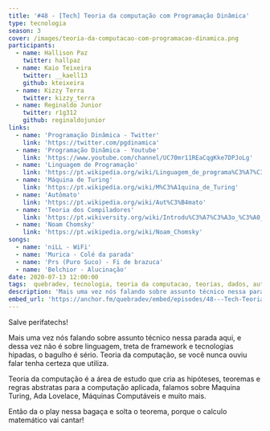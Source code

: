```yaml
---
title: '#48 - [Tech] Teoria da computação com Programação Dinâmica'
type: tecnologia
season: 3
cover: /images/teoria-da-computacao-com-programacao-dinamica.png
participants:
  - name: Hallison Paz
    twitter: hallpaz
  - name: Kaio Teixeira
    twitter: __kaell13
    github: kteixeira
  - name: Kizzy Terra
    twitter: kizzy_terra
  - name: Reginaldo Junior
    twitter: r1g312
    github: reginaldojunior
links:
  - name: 'Programação Dinâmica - Twitter'
    link: 'https://twitter.com/pgdinamica'
  - name: 'Programação Dinâmica - Youtube'
    link: 'https://www.youtube.com/channel/UC70mr11REaCqgKke7DPJoLg'
  - name: 'Linguagem de Programação'
    link: 'https://pt.wikipedia.org/wiki/Linguagem_de_programa%C3%A7%C3%A3o'
  - name: 'Máquina de Turing'
    link: 'https://pt.wikipedia.org/wiki/M%C3%A1quina_de_Turing'
  - name: 'Autômato'
    link: 'https://pt.wikipedia.org/wiki/Aut%C3%B4mato'
  - name: 'Teoria dos Compiladores'
    link: 'https://pt.wikiversity.org/wiki/Introdu%C3%A7%C3%A3o_%C3%A0_Teoria_dos_Compiladores/Defini%C3%A7%C3%B5es'
  - name: 'Noam Chomsky'
    link: 'https://pt.wikipedia.org/wiki/Noam_Chomsky'
songs:
  - name: 'niLL - WiFi'
  - name: 'Murica - Colé da parada'
  - name: 'Prs (Puro Suco) - Fi de brazuca'
  - name: 'Belchior - Alucinação'
date: 2020-07-13 12:00:00
tags:  quebradev, tecnologia, teoria da computacao, teorias, dados, automato, compiladores
description: 'Mais uma vez nós falando sobre assunto técnico nessa parada aqui, e dessa vez não é sobre linguagem, treta de framework e tecnologias hipadas, o bagulho é sério. Teoria da computação, se você nunca ouviu falar tenha certeza que utiliza.'
embed_url: 'https://anchor.fm/quebradev/embed/episodes/48---Tech-Teoria-da-computao-com-Programao-Dinmica-egjs5i/a-a2m5jih'
---
```


Salve perifatechs!

Mais uma vez nós falando sobre assunto técnico nessa parada aqui, e dessa vez não é sobre linguagem, treta de framework e tecnologias hipadas, o bagulho é sério. Teoria da computação, se você nunca ouviu falar tenha certeza que utiliza.

Teoria da computação é a área de estudo que cria as hipóteses, teoremas e regras abstratas para a computação aplicada, falamos sobre Maquina Turing, Ada Lovelace, Máquinas Computáveis e muito mais.

Então da o play nessa bagaça e solta o teorema, porque o calculo matemático vai cantar!